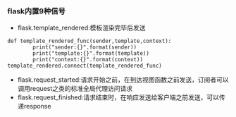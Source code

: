 ### flask内置9种信号

* flask.template\_rendered:模板渲染完毕后发送

```
def template_rendered_func(sender,template,context):
        print("sender:{}".format(sender))
        print("template:{}".format(template))
        print("context:{}".format(context))
template_rendered.connect(template_rendered_func)
```

* flask.request\_started:请求开始之前，在到达视图函数之前发送，订阅者可以调用request之类的标准全局代理访问请求
* flask.request\_finished:请求结束时，在响应发送给客户端之前发送，可以传递response



